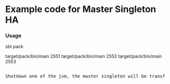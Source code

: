 # Example code for Master Singleton HA

### Usage

sbt pack

target/pack/bin/main 2551
target/pack/bin/main 2552
target/pack/bin/main 2553
<pre>

Shutdown one of the jvm, the master singleton will be transfered to another node.
